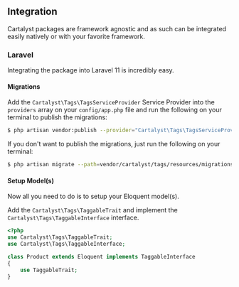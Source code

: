 ## Integration

Cartalyst packages are framework agnostic and as such can be integrated easily natively or with your favorite framework.

### Laravel

Integrating the package into Laravel 11 is incredibly easy.

#### Migrations

Add the `Cartalyst\Tags\TagsServiceProvider` Service Provider into the `providers` array on your `config/app.php` file and run the following on your terminal to publish the migrations:

```sh
$ php artisan vendor:publish --provider="Cartalyst\Tags\TagsServiceProvider" --tag="migrations"
```

If you don't want to publish the migrations, just run the following on your terminal:

```sh
$ php artisan migrate --path=vendor/cartalyst/tags/resources/migrations
```

#### Setup Model(s)

Now all you need to do is to setup your Eloquent model(s).

Add the `Cartalyst\Tags\TaggableTrait` and implement the `Cartalyst\Tags\TaggableInterface` interface.

```php
<?php
use Cartalyst\Tags\TaggableTrait;
use Cartalyst\Tags\TaggableInterface;

class Product extends Eloquent implements TaggableInterface
{
    use TaggableTrait;
}
```
